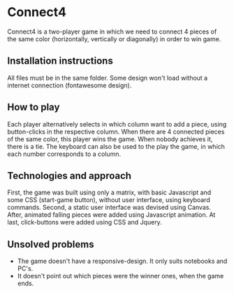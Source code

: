 # Connect4

Connect4 is a two-player game in which we need to connect 4 pieces of the same color (horizontally, vertically or diagonally) in order to win game.

## Installation instructions

All files must be in the same folder.
Some design won't load without a internet connection (fontawesome design).

## How to play

Each player alternatively selects in which column want to add a piece, using button-clicks in the respective column.
When there are 4 connected pieces of the same color, this player wins the game. When nobody achieves it, there is a tie.
The keyboard can also be used to the play the game, in which each number corresponds to a column.

## Technologies and approach

First, the game was built using only a matrix, with basic Javascript and some CSS (start-game button), without user interface, using keyboard commands.
Second, a static user interface was devised using Canvas.
After, animated falling pieces were added using Javascript animation.
At last, click-buttons were added using CSS and Jquery.

## Unsolved problems

- The game doesn't have a responsive-design. It only suits notebooks and PC's.
- It doesn't point out which pieces were the winner ones, when the game ends.


